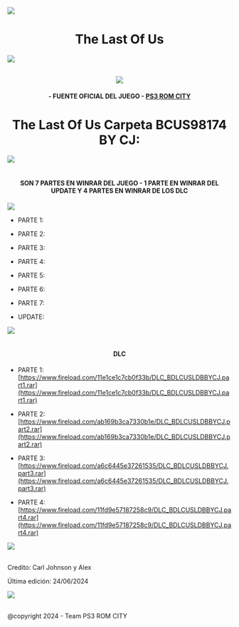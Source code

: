 <!-- Intro -->

<a href="https://github.com/Alexhacker1212/PS3-ROM-CITY/assets/173580098/f84c0299-40f0-4fa6-8d9f-b375e67fb035
" target="_blank"><img src="https://wallpapers.com/images/hd/burning-joel-the-last-of-us-r7fj6mkk8hckyi2m.jpg" /></a>
<h1 align="center">The Last Of Us</h1>
<img src="https://user-images.githubusercontent.com/73097560/115834477-dbab4500-a447-11eb-908a-139a6edaec5c.gif"><br><br>
<p align="center">
  <a href="https://github.com/DenverCoder1/readme-typing-svg"><img src="https://readme-typing-svg.herokuapp.com?font=Time+New+Roman&color=cyan&size=25&center=true&vCenter=true&width=600&height=100&lines=PS3+ROM+CITY+BY+CJ;The+Last+Of+Us+en+ISO;Disfruta+Del+Juego+peji"></a>
  
<h4 align="center">- FUENTE OFICIAL DEL JUEGO - <a href="https://bit.ly/PS3_ROMS_CITY" target="blank">PS3 ROM CITY</a></h4>

<h1 align="center">The Last Of Us Carpeta BCUS98174 BY CJ:</h1>  

 <img src="https://user-images.githubusercontent.com/73097560/115834477-dbab4500-a447-11eb-908a-139a6edaec5c.gif"><br><br>
 
</p> 

<h4 align="center">SON 7 PARTES EN WINRAR DEL JUEGO - 1 PARTE EN WINRAR DEL UPDATE Y 4 PARTES EN WINRAR DE LOS DLC</h4>


 <a href="https://github.com/DenverCoder1/readme-typing-svg"><img src="https://readme-typing-svg.herokuapp.com?font=Time+New+Roman&color=cyan&size=25&center=true&vCenter=true&width=600&height=100&lines=Team+PS3+ROM+CITY"></a>

<!-- BLOG-POST-LIST:START -->

- PARTE 1: []()

- PARTE 2: []()

- PARTE 3: []()

- PARTE 4: []()

- PARTE 5: []()

- PARTE 6: []()

- PARTE 7: []()

- UPDATE: []()

<!-- BLOG-POST-LIST:END -->

<img src="https://user-images.githubusercontent.com/73097560/115834477-dbab4500-a447-11eb-908a-139a6edaec5c.gif"><br><br>


<h4 align="center">DLC</h4>

<!-- BLOG-POST-LIST:START -->

- PARTE 1: [https://www.fireload.com/11e1ce1c7cb0f33b/DLC_BDLCUSLDBBYCJ.part1.rar](https://www.fireload.com/11e1ce1c7cb0f33b/DLC_BDLCUSLDBBYCJ.part1.rar)

- PARTE 2: [https://www.fireload.com/ab169b3ca7330b1e/DLC_BDLCUSLDBBYCJ.part2.rar](https://www.fireload.com/ab169b3ca7330b1e/DLC_BDLCUSLDBBYCJ.part2.rar)

- PARTE 3: [https://www.fireload.com/a6c6445e37261535/DLC_BDLCUSLDBBYCJ.part3.rar](https://www.fireload.com/a6c6445e37261535/DLC_BDLCUSLDBBYCJ.part3.rar)

- PARTE 4: [https://www.fireload.com/11fd9e57187258c9/DLC_BDLCUSLDBBYCJ.part4.rar](https://www.fireload.com/11fd9e57187258c9/DLC_BDLCUSLDBBYCJ.part4.rar)

<!-- BLOG-POST-LIST:END -->

 <img src="https://user-images.githubusercontent.com/73097560/115834477-dbab4500-a447-11eb-908a-139a6edaec5c.gif"><br><br>

Credito: Carl Johnson y Alex 

Última edición: 24/06/2024



<img src="https://user-images.githubusercontent.com/73097560/115834477-dbab4500-a447-11eb-908a-139a6edaec5c.gif"><br><br>

@copyright 2024 -​ Team PS3 ROM CITY

